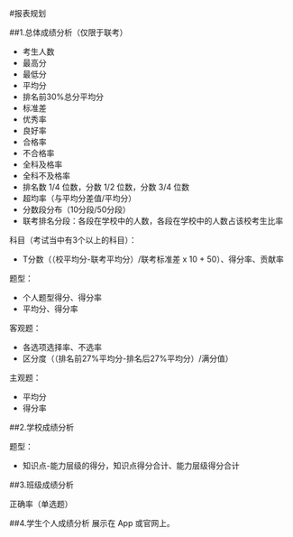 #报表规划

##1.总体成绩分析（仅限于联考）

* 考生人数
* 最高分
* 最低分
* 平均分
* 排名前30%总分平均分
* 标准差
* 优秀率
* 良好率
* 合格率
* 不合格率
* 全科及格率
* 全科不及格率
* 排名数 1/4 位数，分数 1/2 位数，分数 3/4 位数
* 超均率（与平均分差值/平均分）
* 分数段分布（10分段/50分段）
* 联考排名分段：各段在学校中的人数，各段在学校中的人数占该校考生比率

科目（考试当中有3个以上的科目）：

* T分数（（校平均分-联考平均分）/联考标准差 x 10 + 50）、得分率、贡献率

题型：

* 个人题型得分、得分率
* 平均分、得分率

客观题：

* 各选项选择率、不选率
* 区分度（（排名前27%平均分-排名后27%平均分）/满分值）

主观题：
* 平均分
* 得分率

##2.学校成绩分析

题型：

* 知识点-能力层级的得分，知识点得分合计、能力层级得分合计

##3.班级成绩分析

正确率（单选题）

##4.学生个人成绩分析
展示在 App 或官网上。